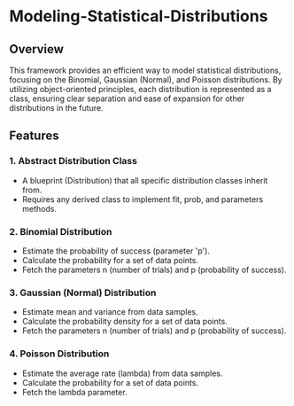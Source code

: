 # Modeling-Statistical-Distributions
## Overview
This framework provides an efficient way to model statistical distributions, focusing on the Binomial, Gaussian (Normal), and Poisson distributions. By utilizing object-oriented principles, each distribution is represented as a class, ensuring clear separation and ease of expansion for other distributions in the future.
## Features
### 1. Abstract Distribution Class
- A blueprint (Distribution) that all specific distribution classes inherit from.
- Requires any derived class to implement fit, prob, and parameters methods.
### 2. Binomial Distribution
- Estimate the probability of success (parameter 'p').
- Calculate the probability for a set of data points.
- Fetch the parameters n (number of trials) and p (probability of success).
### 3. Gaussian (Normal) Distribution
- Estimate mean and variance from data samples.
- Calculate the probability density for a set of data points.
- Fetch the parameters n (number of trials) and p (probability of success).
### 4. Poisson Distribution
- Estimate the average rate (lambda) from data samples.
- Calculate the probability for a set of data points.
- Fetch the lambda parameter.
